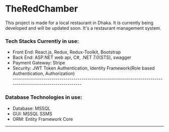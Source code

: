 # TheRedChamber
This project is made for a local restaurant in Dhaka. It is currently being developed and will be updated soon. It's a restaurant management system. 

<h3>Tech Stacks Currently in use:</h3>

<ul>
  <li>Front End: React.js, Redux, Redux-Toolkit, Bootstrap</li>
  <li>Back End: ASP.NET web api, C#, .NET 7.0(STS), swagger</li>
  <li>Payment Gateway: Stripe</li>
  <li>Security: JWT Token Authentication, Identity Framework(Role based Authentication, Authorization)</li>
  ------------------------------------------------------------------------------------------------------------
</ul>
<h3>Database Technologies in use:</h3>
  <ul> 
    <li>Database: MSSQL</li>
    <li>GUI: MSSQL SSMS</li>
    <li>ORM: Entity Framework Core</li>
  </ul>

<hr/>
